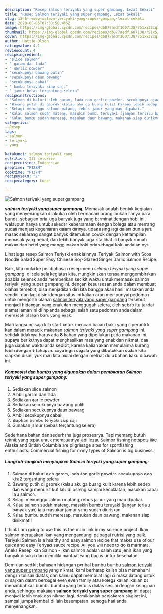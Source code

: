 ```yaml
---
description: "Resep Salmon teriyaki yang super gampang, Lezat Sekali"
title: "Resep Salmon teriyaki yang super gampang, Lezat Sekali"
slug: 1248-resep-salmon-teriyaki-yang-super-gampang-lezat-sekali
date: 2020-08-05T07:58:58.495Z
image: https://img-global.cpcdn.com/recipes/db877aedf1607138/751x532cq70/salmon-teriyaki-yang-super-gampang-foto-resep-utama.jpg
thumbnail: https://img-global.cpcdn.com/recipes/db877aedf1607138/751x532cq70/salmon-teriyaki-yang-super-gampang-foto-resep-utama.jpg
cover: https://img-global.cpcdn.com/recipes/db877aedf1607138/751x532cq70/salmon-teriyaki-yang-super-gampang-foto-resep-utama.jpg
author: Hattie Olson
ratingvalue: 4.1
reviewcount: 4
recipeingredient:
- "slice salmon"
- " garam dan lada"
- " garlic powder"
- "secukupnya bawang putih"
- "secukupnya daun bawang"
- "secukupnya cabai"
- " bumbu teriyaki siap saji"
- " jamur bebas tergantung selera"
recipeinstructions:
- "Salmon di baluri oleh garam, lada dan garlic powder. secukupnya ajaa kira2 tergantung selera"
- "Bawang putih di geprek (kalau aku ga buang kulit karena lebih sedep dan wangi menurut ku) lalu di osreng sampai kecoklatan, masukan cabai lalu salmon."
- "Selagi menunggu salmon matang, rebus jamur yang mau dipakai."
- "Kalau salmon sudah mateng, masukin bumbu teruyaki (jangan terlalu banyak yah) lalu masukan jamur yang sudah ditiriskan"
- "Kalau bumbu sudah meresap, masukan daun bawang. makanan siap dinikmati!"
categories:
- Resep
tags:
- salmon
- teriyaki
- yang

katakunci: salmon teriyaki yang 
nutrition: 221 calories
recipecuisine: Indonesian
preptime: "PT28M"
cooktime: "PT37M"
recipeyield: "2"
recipecategory: Lunch

---
```



![Salmon teriyaki yang super gampang](https://img-global.cpcdn.com/recipes/db877aedf1607138/751x532cq70/salmon-teriyaki-yang-super-gampang-foto-resep-utama.jpg)

<b><i>salmon teriyaki yang super gampang</i></b>, Memasak adalah bentuk kegiatan yang menyenangkan dilakukan oleh bermacam orang. bukan hanya para bunda, sebagian pria juga banyak juga yang berminat dengan hobi ini. walaupun hanya untuk sekedar kebersamaan dengan kolega atau memang sudah menjadi kegemaran dalam dirinya. tidak asing lagi dalam dunia juru masak sekarang sangat banyak ditemukan cowok dengan ketrampilan memasak yang hebat, dan lebih banyak juga kita lihat di banyak rumah makan dan hotel yang menggunakan koki pria sebagai koki andalan nya.

Lihat juga resep Salmon Teriyaki enak lainnya. Teriyaki Salmon with Soba Noodle Salad Super Easy Chinese Soy-Glazed Ginger Garlic Salmon Recipe.

Baik, kita mulai ke pembahasan resep menu <i>salmon teriyaki yang super gampang</i>. di sela sela kegiatan kita, mungkin akan terasa menggembirakan apabila sejenak anda memberikan sedikit waktu untuk memasak salmon teriyaki yang super gampang ini. dengan kesuksesan anda dalam membuat olahan tersebut, bisa menjadikan diri kita bangga akan hasil masakan anda sendiri. dan lagi disini dengan situs ini kalian akan mempunyai pedoman untuk mengolah olahan <u>salmon teriyaki yang super gampang</u> tersebut menjadi hidangan yang enak dan menggugah selera, oleh sebab itu tandai alamat laman ini di hp anda sebagai salah satu pedoman anda dalam memasak olahan baru yang enak.


Mari langsung saja kita start untuk mencari bahan baku yang diperuntuk kan dalam meracik makanan <u><i>salmon teriyaki yang super gampang</i></u> ini. setidak tidaknya harus ada <b>8</b> bahan yang diperlukan pada makanan ini. supaya berikutnya dapat menghasilkan rasa yang enak dan nikmat. dan juga siapkan waktu anda sedikit, karena kalian akan memulainya kurang lebih dengan <b>5</b> tahapan. saya ingin segala yang dibutuhkan sudah kita siapkan disini, yuk mari kita mulai dengan melihat dulu bahan baku dibawah ini.

<!--inarticleads1-->

##### Komposisi dan bumbu yang digunakan dalam pembuatan Salmon teriyaki yang super gampang:

1. Sediakan slice salmon
1. Ambil  garam dan lada
1. Sediakan  garlic powder
1. Sediakan secukupnya bawang putih
1. Sediakan secukupnya daun bawang
1. Ambil secukupnya cabai
1. Siapkan  bumbu teriyaki siap saji
1. Gunakan  jamur (bebas tergantung selera)


Sederhana bahan dan sederhana juga prosesnya. Tapi memang butuh teknik yang tepat untuk membuatnya jadi lezat. Salmon fishing hotspots like Alaska and British Columbia are pilgrimage sites for sportfishing enthusiasts. Commercial fishing for many types of Salmon is big business. 

<!--inarticleads2-->

##### Langkah-langkah menyiapkan Salmon teriyaki yang super gampang:

1. Salmon di baluri oleh garam, lada dan garlic powder. secukupnya ajaa kira2 tergantung selera
1. Bawang putih di geprek (kalau aku ga buang kulit karena lebih sedep dan wangi menurut ku) lalu di osreng sampai kecoklatan, masukan cabai lalu salmon.
1. Selagi menunggu salmon matang, rebus jamur yang mau dipakai.
1. Kalau salmon sudah mateng, masukin bumbu teruyaki (jangan terlalu banyak yah) lalu masukan jamur yang sudah ditiriskan
1. Kalau bumbu sudah meresap, masukan daun bawang. makanan siap dinikmati!


I think I am going to use this as the main link in my science project. Ikan salmon merupakan ikan yang mengandungi pelbagai nutrisi yang baik. Teriyaki Salmon is a healthy and easy salmon recipe that makes use of our quick and easy Teriyaki sauce recipe. All you will need to do is marinate. Aneka Resep Ikan Salmon - Ikan salmon adalah salah satu jenis ikan yang banyak disukai dan memiliki manfaat yang bagus untuk kesehatan. 

Demikian sedikit bahasan hidangan perihal bumbu bumbu <u>salmon teriyaki yang super gampang</u> yang nikmat. kami berharap kalian bisa memahami dengan tulisan diatas, dan kamu dapat membuat lagi di masa datang untuk di sajikan dalam berbagai even even family atau kolega kalian. kalian bs menambahkan bumbu bumbu yang tertulis diatas sesuai dengan keinginan anda, sehingga makanan <b>salmon teriyaki yang super gampang</b> ini dapat menjadi lebih enak dan nikmat lagi. demikianlah penjabaran singkat ini, sampai jumpa kembali di lain kesempatan. semoga hari anda menyenangkan.
